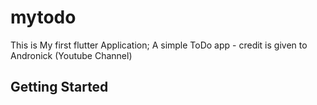 # mytodo

This is My first flutter Application; A simple ToDo app - credit is given to Andronick (Youtube Channel)

## Getting Started
